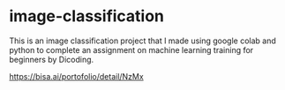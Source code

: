 # image-classification

This is an image classification project that I made using google colab and python to complete an assignment on machine learning training for beginners by Dicoding.

https://bisa.ai/portofolio/detail/NzMx
